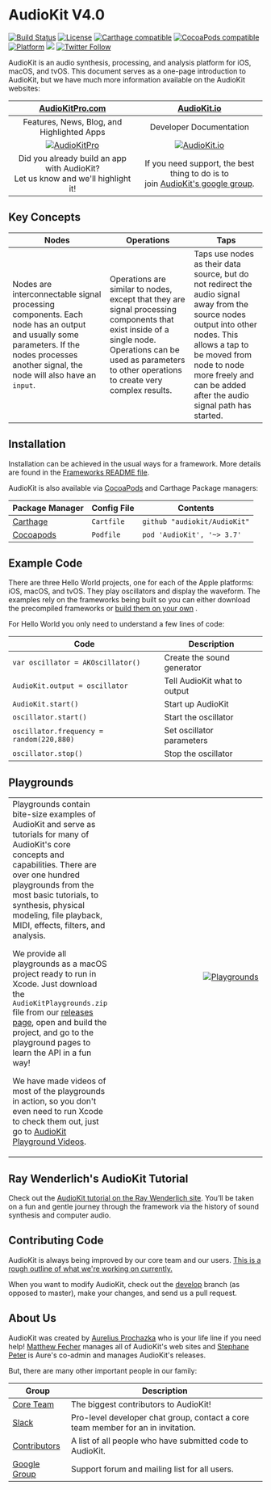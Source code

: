 AudioKit V4.0
===

[![Build Status](https://travis-ci.org/AudioKit/AudioKit.svg)](https://travis-ci.org/AudioKit/AudioKit)
[![License](https://img.shields.io/cocoapods/l/AudioKit.svg?style=flat)](https://github.com/AudioKit/AudioKit/blob/master/LICENSE)
[![Carthage compatible](https://img.shields.io/badge/Carthage-compatible-4BC51D.svg?style=flat)](https://github.com/Carthage/Carthage)
[![CocoaPods compatible](https://img.shields.io/cocoapods/v/AudioKit.svg?style=flat)](https://cocoapods.org/pods/AudioKit)
[![Platform](https://img.shields.io/cocoapods/p/AudioKit.svg?style=flat)](http://cocoadocs.org/docsets/AudioKit)
<img src="https://img.shields.io/badge/%20in-swift%2034.0-orange.svg">
[![Twitter Follow](https://img.shields.io/twitter/follow/AudioKitMan.svg?style=social)](http://twitter.com/AudioKitMan)

AudioKit is an audio synthesis, processing, and analysis platform for iOS, macOS, and tvOS. This document serves as a one-page introduction to AudioKit, but we have much more information available on the AudioKit websites:

| [AudioKitPro.com](http://audiokitpro.com/)|[AudioKit.io](http://audiokit.io/)|
|:--:|:--:|
| Features, News, Blog, and Highlighted Apps | Developer Documentation |
| [![AudioKitPro](http://audiokit.io/images/audiokitpro.png)](http://audiokitpro.com) | [![AudioKit.io](http://audiokit.io/images/audiokitio.png)](http://audiokit.io) |
| Did you already build an app with AudioKit?<br>  Let us know and we'll highlight it! | If you need support, the best thing to do is to <br>join [AudioKit's google group](https://groups.google.com/forum/#!forum/audiokit). |

## Key Concepts

| Nodes | Operations | Taps |
|-------|------------|------|
| Nodes are interconnectable signal processing components.  Each node has an output and usually some parameters.  If the nodes processes another signal, the node will also have an `input`. | Operations are similar to nodes, except that they are signal processing components that exist inside of a single node.  Operations can be used as parameters to other operations to create very complex results. | Taps use nodes as their data source, but do not redirect the audio signal away from the source nodes output into other nodes. This allows a tap to be moved from node to node more freely and can be added after the audio signal path has started.

## Installation

Installation can be achieved in the usual ways for a framework. More details are found in the [Frameworks README file](https://github.com/audiokit/AudioKit/blob/master/Frameworks/README.md).

AudioKit is also available via [CocoaPods](https://cocoapods.org/pods/AudioKit) and Carthage Package managers:

| Package Manager                                  | Config File | Contents                     |
|--------------------------------------------------|-------------|------------------------------|
| [Carthage](https://github.com/Carthage/Carthage) | `Cartfile`  | `github "audiokit/AudioKit"` |
| [Cocoapods](https://cocoapods.org/)              | `Podfile`   | `pod 'AudioKit', '~> 3.7'`   |

## Example Code
There are three Hello World projects, one for each of the Apple platforms: iOS, macOS, and tvOS. They play oscillators and display the waveform. The examples rely on the frameworks being built so you can either download the precompiled frameworks or [build them on your own](https://github.com/audiokit/AudioKit/blob/master/Frameworks/README.md)    .

For Hello World you only need to understand a few lines of code:

| Code                                     | Description                  |
|------------------------------------------|------------------------------|
| `var oscillator = AKOscillator()`        | Create the sound generator   |
| `AudioKit.output = oscillator`           | Tell AudioKit what to output |
| `AudioKit.start()`                       | Start up AudioKit            |
| `oscillator.start()`                     | Start the oscillator         |
| `oscillator.frequency = random(220,880)` | Set oscillator parameters    |
| `oscillator.stop()`                      | Stop the oscillator          |

## Playgrounds

<table>
<tr>
<td>
Playgrounds contain bite-size examples of AudioKit and serve as tutorials for many of AudioKit's core concepts and capabilities.  There are over one hundred playgrounds from the most basic tutorials, to synthesis, physical modeling, file playback, MIDI, effects, filters, and analysis.

We provide all playgrounds as a macOS project ready to run in Xcode. Just download the `AudioKitPlaygrounds.zip` file from our [releases page](https://github.com/audiokit/AudioKit/releases), open and build the project, and go to the playground pages to learn the API in a fun way!

We have made videos of most of the playgrounds in action, so you don't even need to run Xcode to check them out, just go to [AudioKit Playground Videos](http://audiokit.io/playgrounds/).
</td>
<td width=320 align=right>

[![Playgrounds](http://audiokit.io/examples/playgrounds.jpg)](http://audiokit.io/playgrounds/)

</td>
</tr>
</table>

## Ray Wenderlich's AudioKit Tutorial


Check out the [AudioKit tutorial on the Ray Wenderlich site](https://www.raywenderlich.com/145770/audiokit-tutorial-getting-started). You’ll be taken on a fun and gentle journey through the framework via the history of sound synthesis and computer audio.

## Contributing Code

AudioKit is always being improved by our core team and our users.   [This is a rough outline of what we're working on currently.](https://github.com/audiokit/AudioKit/projects)

When you want to modify AudioKit, check out the [develop](https://github.com/audiokit/AudioKit/tree/develop) branch (as opposed to master), make your changes, and send us a pull request.

## About Us

AudioKit was created by [Aurelius Prochazka](https://github.com/aure) who is your life line if you need help!  [Matthew Fecher](https://github.com/swiftcodex) manages all of AudioKit's web sites and [Stephane Peter](https://github.com/megastep) is Aure's co-admin and manages AudioKit's releases.  

But, there are many other important people in our family:

| Group | Description |
|-------|-------------|
|[Core Team](https://github.com/orgs/AudioKit/people)                    | The biggest contributors to AudioKit! |
|[Slack](https://audiokit.slack.com)                                     | Pro-level developer chat group, contact a core team member for an in invitation. |
|[Contributors](https://github.com/AudioKit/AudioKit/graphs/contributors)| A list of all people who have submitted code to AudioKit.|
|[Google Group](https://groups.google.com/forum/#!forum/audiokit)        | Support forum and mailing list for all users. |
